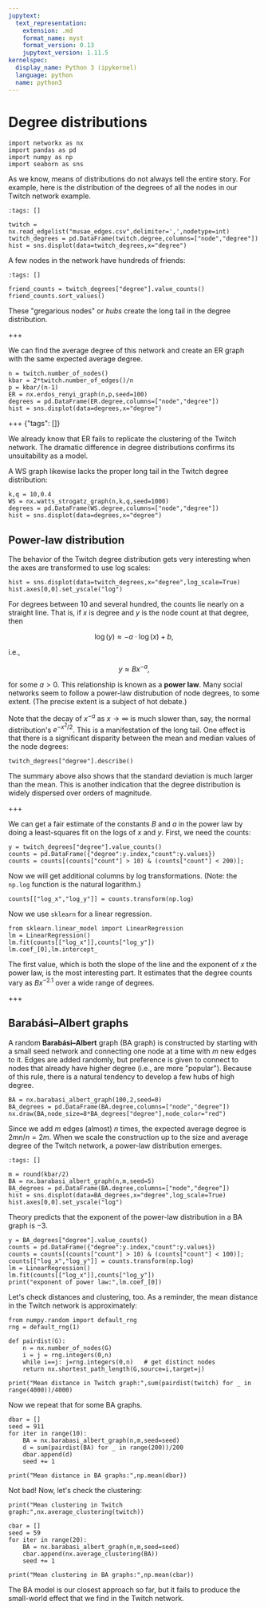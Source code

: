 ```yaml
---
jupytext:
  text_representation:
    extension: .md
    format_name: myst
    format_version: 0.13
    jupytext_version: 1.11.5
kernelspec:
  display_name: Python 3 (ipykernel)
  language: python
  name: python3
---
```


# Degree distributions

```{code-cell} ipython3
import networkx as nx
import pandas as pd
import numpy as np
import seaborn as sns
```

As we know, means of distributions do not always tell the entire story. For example, here is the distribution of the degrees of all the nodes in our Twitch network example.

```{code-cell} ipython3
:tags: []

twitch = nx.read_edgelist("musae_edges.csv",delimiter=',',nodetype=int)
twitch_degrees = pd.DataFrame(twitch.degree,columns=["node","degree"])
hist = sns.displot(data=twitch_degrees,x="degree")
```

A few nodes in the network have hundreds of friends:

```{code-cell} ipython3
:tags: []

friend_counts = twitch_degrees["degree"].value_counts()
friend_counts.sort_values()
```

These "gregarious nodes" or *hubs* create the long tail in the degree distribution. 

+++

We can find the average degree of this network and create an ER graph with the same expected average degree.

```{code-cell} ipython3
n = twitch.number_of_nodes()
kbar = 2*twitch.number_of_edges()/n
p = kbar/(n-1)
ER = nx.erdos_renyi_graph(n,p,seed=100)
degrees = pd.DataFrame(ER.degree,columns=["node","degree"])
hist = sns.displot(data=degrees,x="degree")
```

+++ {"tags": []}

We already know that ER fails to replicate the clustering of the Twitch network. The dramatic difference in degree distributions confirms its unsuitability as a model.

A WS graph likewise lacks the proper long tail in the Twitch degree distribution:

```{code-cell} ipython3
k,q = 10,0.4
WS = nx.watts_strogatz_graph(n,k,q,seed=1000)
degrees = pd.DataFrame(WS.degree,columns=["node","degree"])
hist = sns.displot(data=degrees,x="degree")
```

## Power-law distribution

The behavior of the Twitch degree distribution gets very interesting when the axes are transformed to use log scales:

```{code-cell} ipython3
hist = sns.displot(data=twitch_degrees,x="degree",log_scale=True)
hist.axes[0,0].set_yscale("log")
```

For degrees between 10 and several hundred, the counts lie nearly on a straight line. That is, if $x$ is degree and $y$ is the node count at that degree, then

$$
\log(y) \approx  - a\cdot \log(x) + b,
$$

i.e.,

$$
y \approx B x^{-a},
$$

for some $a > 0$. This relationship is known as a **power law**. Many social networks seem to follow a power-law distrubution of node degrees, to some extent. (The precise extent is a subject of hot debate.)

Note that the decay of $x^{-a}$ as $x\to\infty$ is much slower than, say, the normal distribution's $e^{-x^2/2}$. This is a manifestation of the long tail. One effect is that there is a significant disparity between the mean and median values of the node degrees:

```{code-cell} ipython3
twitch_degrees["degree"].describe()
```

The summary above also shows that the standard deviation is much larger than the mean. This is another indication that the degree distribution is widely dispersed over orders of magnitude.

+++

We can get a fair estimate of the constants $B$ and $a$ in the power law by doing a least-squares fit on the logs of $x$ and $y$. First, we need the counts:

```{code-cell} ipython3
y = twitch_degrees["degree"].value_counts()
counts = pd.DataFrame({"degree":y.index,"count":y.values})
counts = counts[(counts["count"] > 10) & (counts["count"] < 200)];
```

Now we will get additional columns by log transformations. (Note: the `np.log` function is the natural logarithm.)

```{code-cell} ipython3
counts[["log_x","log_y"]] = counts.transform(np.log)
```

Now we use `sklearn` for a linear regression.

```{code-cell} ipython3
from sklearn.linear_model import LinearRegression
lm = LinearRegression()
lm.fit(counts[["log_x"]],counts["log_y"])
lm.coef_[0],lm.intercept_
```

The first value, which is both the slope of the line and the exponent of $x$ the power law, is the most interesting part. It estimates that the degree counts vary as $Bx^{-2.1}$ over a wide range of degrees.

+++

## Barabási–Albert graphs

A random **Barabási–Albert** graph (BA graph) is constructed by starting with a small seed network and connecting one node at a time with $m$ new edges to it. Edges are added randomly, but preference is given to connect to nodes that already have higher degree (i.e., are more "popular"). Because of this rule, there is a natural tendency to develop a few hubs of high degree.

```{code-cell} ipython3
BA = nx.barabasi_albert_graph(100,2,seed=0)
BA_degrees = pd.DataFrame(BA.degree,columns=["node","degree"])
nx.draw(BA,node_size=8*BA_degrees["degree"],node_color="red")
```

Since we add $m$ edges (almost) $n$ times, the expected average degree is $2mn/n=2m$. When we scale the construction up to the size and average degree of the Twitch network, a power-law distribution emerges.

```{code-cell} ipython3
:tags: []

m = round(kbar/2)
BA = nx.barabasi_albert_graph(n,m,seed=5)
BA_degrees = pd.DataFrame(BA.degree,columns=["node","degree"])
hist = sns.displot(data=BA_degrees,x="degree",log_scale=True)
hist.axes[0,0].set_yscale("log")
```

Theory predicts that the exponent of the power-law distribution in a BA graph is $-3$.

```{code-cell} ipython3
y = BA_degrees["degree"].value_counts()
counts = pd.DataFrame({"degree":y.index,"count":y.values})
counts = counts[(counts["count"] > 10) & (counts["count"] < 100)];
counts[["log_x","log_y"]] = counts.transform(np.log)
lm = LinearRegression()
lm.fit(counts[["log_x"]],counts["log_y"])
print("exponent of power law:",lm.coef_[0])
```

Let's check distances and clustering, too. As a reminder, the mean distance in the Twitch network is approximately:

```{code-cell} ipython3
from numpy.random import default_rng
rng = default_rng(1)

def pairdist(G):
    n = nx.number_of_nodes(G)
    i = j = rng.integers(0,n)
    while i==j: j=rng.integers(0,n)   # get distinct nodes
    return nx.shortest_path_length(G,source=i,target=j)

print("Mean distance in Twitch graph:",sum(pairdist(twitch) for _ in range(4000))/4000)
```

Now we repeat that for some BA graphs.

```{code-cell} ipython3
dbar = []
seed = 911
for iter in range(10):
    BA = nx.barabasi_albert_graph(n,m,seed=seed)
    d = sum(pairdist(BA) for _ in range(200))/200
    dbar.append(d)
    seed += 1

print("Mean distance in BA graphs:",np.mean(dbar))
```

Not bad! Now, let's check the clustering:

```{code-cell} ipython3
print("Mean clustering in Twitch graph:",nx.average_clustering(twitch))
```

```{code-cell} ipython3
cbar = []
seed = 59
for iter in range(20):
    BA = nx.barabasi_albert_graph(n,m,seed=seed)
    cbar.append(nx.average_clustering(BA))
    seed += 1
    
print("Mean clustering in BA graphs:",np.mean(cbar))
```

The BA model is our closest approach so far, but it fails to produce the small-world effect that we find in the Twitch network.
